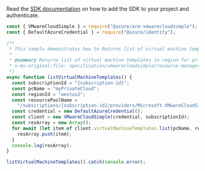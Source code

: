 Read the [SDK documentation](https://github.com/Azure/azure-sdk-for-js/blob/%40azure%2Farm-vmwarecloudsimple_3.0.0/sdk/vmwarecloudsimple/arm-vmwarecloudsimple/README.md) on how to add the SDK to your project and authenticate.

```javascript
const { VMwareCloudSimple } = require("@azure/arm-vmwarecloudsimple");
const { DefaultAzureCredential } = require("@azure/identity");

/**
 * This sample demonstrates how to Returns list of virtual machine templates in region for private cloud
 *
 * @summary Returns list of virtual machine templates in region for private cloud
 * x-ms-original-file: specification/vmwarecloudsimple/resource-manager/Microsoft.VMwareCloudSimple/stable/2019-04-01/examples/ListVirtualMachineTemplates.json
 */
async function listVirtualMachineTemplates() {
  const subscriptionId = "{subscription-id}";
  const pcName = "myPrivateCloud";
  const regionId = "westus2";
  const resourcePoolName =
    "/subscriptions/{subscription-id}/providers/Microsoft.VMwareCloudSimple/locations/westus2/privateClouds/myPrivateCloud/resourcePools/resgroup-26";
  const credential = new DefaultAzureCredential();
  const client = new VMwareCloudSimple(credential, subscriptionId);
  const resArray = new Array();
  for await (let item of client.virtualMachineTemplates.list(pcName, regionId, resourcePoolName)) {
    resArray.push(item);
  }
  console.log(resArray);
}

listVirtualMachineTemplates().catch(console.error);
```
